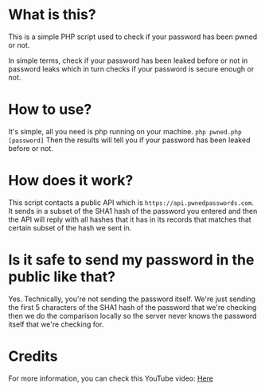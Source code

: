 # What is this?
This is a simple PHP script used to check if your password has been pwned or not.

In simple terms, check if your password has been leaked before or not in password leaks which in turn checks if your password is secure enough or not.

# How to use?
It's simple, all you need is php running on your machine.
`php pwned.php [password]`
Then the results will tell you if your password has been leaked before or not.

# How does it work?
This script contacts a public API which is `https://api.pwnedpasswords.com`. It sends in a subset of the SHA1 hash of the password you entered and then the API will reply with all hashes that it has in its records that matches that certain subset of the hash we sent in.

# Is it safe to send my password in the public like that?
Yes. Technically, you're not sending the password itself. We're just sending the first 5 characters of the SHA1 hash of the password that we're checking then we do the comparison locally so the server never knows the password itself that we're checking for.

# Credits
For more information, you can check this YouTube video:
[Here](https://www.youtube.com/watch?v=hhUb5iknVJs)

